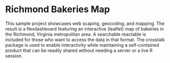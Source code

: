 # Richmond Bakeries Map

This sample project showcases web scaping, geocoding, and mapping. The result is a flexdashboard featuring an interactive (leaflet) map of bakeries in the Richmond, Virginia metropolitan area. A searchable reactable is included for those who want to access the data in that format. The crosstalk package is used to enable interactivity while maintaining a self-contained product that can be readily shared without needing a server or a live R session.


